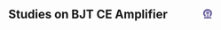## Studies on BJT CE Amplifier &nbsp; &nbsp; &nbsp; &nbsp; &nbsp; &nbsp; <img src="images/iitkgp.png" width="3%" />
